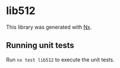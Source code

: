 # lib512

This library was generated with [Nx](https://nx.dev).

## Running unit tests

Run `nx test lib512` to execute the unit tests.
